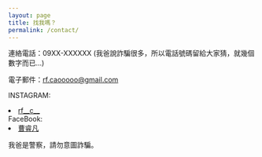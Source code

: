 ```yaml
---
layout: page
title: 找我嗎？
permalink: /contact/
---
```


連絡電話：09XX-XXXXXX (我爸說詐騙很多，所以電話號碼留給大家猜，就幾個數字而已...)

電子郵件：rf.caooooo@gmail.com

INSTAGRAM:<li><a href="https://www.instagram.com/rf__c__" target="_blank">rf__c__</a></li>
FaceBook:<li><a href="[https://www.facebook.com/profile.php?id=100063821510558](https://www.facebook.com/cao.rui.fan.2025?)" target="_blank">曹睿凡</a></li>

我爸是警察，請勿意圖詐騙。
